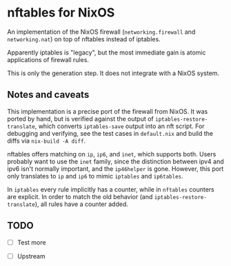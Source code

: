 # nftables for NixOS

An implementation of the NixOS firewall (`networking.firewall` and
`networking.nat`) on top of nftables instead of iptables.

Apparently iptables is "legacy", but the most immediate gain is atomic
applications of firewall rules.

This is only the generation step. It does not integrate with a NixOS
system.

## Notes and caveats

This implementation is a precise port of the firewall from NixOS. It
was ported by hand, but is verified against the output of
`iptables-restore-translate`, which converts `iptables-save` output
into an nft script. For debugging and verifying, see the test cases in
`default.nix` and build the diffs via `nix-build -A diff`.

nftables offers matching on `ip`, `ip6`, and `inet`, which supports
both. Users probably want to use the `inet` family, since the
distinction between ipv4 and ipv6 isn't normally important, and the
`ip46helper` is gone. However, this port only translates to `ip` and
`ip6` to mimic `iptables` and `ip6tables`.

In `iptables` every rule implicitly has a counter, while in `nftables`
counters are explicit. In order to match the old behavior (and
`iptables-restore-translate`), all rules have a counter added.

## TODO

 - [ ] Test more
 - [ ] Upstream

